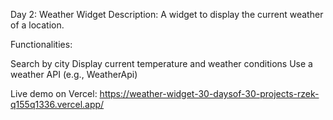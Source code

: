 Day 2: Weather Widget
Description: A widget to display the current weather of a location.

Functionalities:

Search by city
Display current temperature and weather conditions
Use a weather API (e.g., WeatherApi)
 
 
 Live demo on Vercel:   https://weather-widget-30-daysof-30-projects-rzek-q155q1336.vercel.app/

